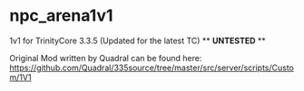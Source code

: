 # npc_arena1v1
1v1 for TrinityCore 3.3.5 (Updated for the latest TC) ** **UNTESTED** **    
    
Original Mod written by Quadral can be found here: https://github.com/Quadral/335source/tree/master/src/server/scripts/Custom/1V1
